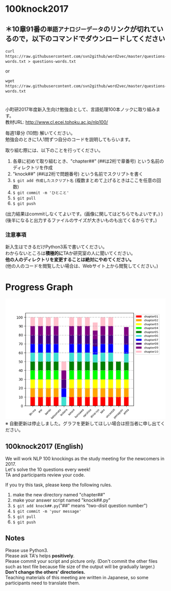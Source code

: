 # 100knock2017

## ＊10章91番の`単語アナロジーデータ`のリンクが切れているので，以下のコマンドでダウンロードしてください　

```
curl https://raw.githubusercontent.com/svn2github/word2vec/master/questions-words.txt > questions-words.txt
```

or 

```
wget https://raw.githubusercontent.com/svn2github/word2vec/master/questions-words.txt
```

#
小町研2017年度新入生向け勉強会として、言語処理100本ノックに取り組みます。  
教材URL: http://www.cl.ecei.tohoku.ac.jp/nlp100/

毎週1章分 (10問) 解いてください。  
勉強会のときに1人1問ずつ自分のコードを説明してもらいます。  

取り組む際には、以下のことを行ってください。
1. 各章に初めて取り組むとき、"chapter##" (##は2桁で章番号) という名前のディレクトリを作成
2. "knock##" (##は2桁で問題番号) という名前でスクリプトを書く
3. `$ git add 作成したスクリプト名`
(複数まとめて上げるときはここを任意の回数)
4. `$ git commit -m 'ひとこと'`
5. `$ git pull`
6. `$ git push`  

(出力結果はcommitしなくてよいです。(画像に関してはどちらでもよいです。) )  
(後半になると出力するファイルのサイズが大きいものも出てくるからです。)  

### 注意事項  
新入生はできるだけPython3系で書いてください。  
わからないところは**積極的に**TAか研究室の人に聞いてください。  
**他の人のディレクトリを変更することは絶対にやめてください。**  
(他の人のコードを閲覧したい場合は、Webサイト上から閲覧してください。)

# Progress Graph  
![progress](https://github.com/tmu-nlp/100knock2017/blob/master/progress.png)  
※ 自動更新は停止しました。グラフを更新してほしい場合は担当者に申し出てください。  

## 100knock2017 (English)  
We will work NLP 100 knockings as the study meeting for the newcomers in 2017.  
Let's solve the 10 questions every week!  
TA and participants review your code.  

If you try this task, please keep the following rules.  
1. make the new directory named "chapter##"  
2. make your answer script named "knock##.py"  
3. `$ git add knock##.py`("##" means "two-disit question number")  
4. `$ git commit -m 'your message'`  
5. `$ git pull`  
6. `$ git push`  

## Notes  
Please use Python3.  
Please ask TA's helps **positively**.  
Please commit your script and picture only. (Don't commit the other files such as text file because file size of the output will be gradually larger.)  
**Don't change the others' directories.**  
Teaching materials of this meeting are written in Japanese, so some participants need to translate them.
